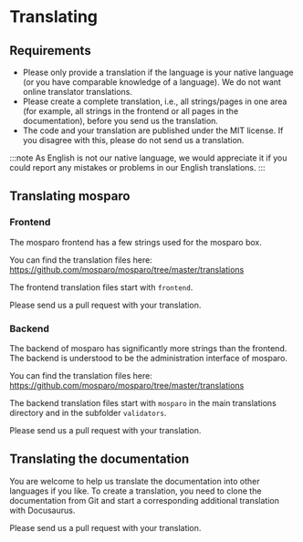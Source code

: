 # Translating

## Requirements

- Please only provide a translation if the language is your native language (or you have comparable knowledge of a language). We do not want online translator translations.
- Please create a complete translation, i.e., all strings/pages in one area (for example, all strings in the frontend or all pages in the documentation), before you send us the translation.
- The code and your translation are published under the MIT license. If you disagree with this, please do not send us a translation.

:::note
As English is not our native language, we would appreciate it if you could report any mistakes or problems in our English translations.
:::

## Translating mosparo

### Frontend

The mosparo frontend has a few strings used for the mosparo box.

You can find the translation files here: https://github.com/mosparo/mosparo/tree/master/translations

The frontend translation files start with `frontend`.

Please send us a pull request with your translation.

### Backend

The backend of mosparo has significantly more strings than the frontend. The backend is understood to be the administration interface of mosparo.

You can find the translation files here: https://github.com/mosparo/mosparo/tree/master/translations

The backend translation files start with `mosparo` in the main translations directory and in the subfolder `validators`.

Please send us a pull request with your translation.

## Translating the documentation

You are welcome to help us translate the documentation into other languages if you like. To create a translation, you need to clone the documentation from Git and start a corresponding additional translation with Docusaurus.

Please send us a pull request with your translation.

